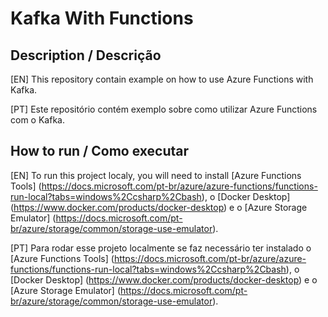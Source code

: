 # Kafka With Functions

## Description / Descrição
[EN] This repository contain example on how to use Azure Functions with Kafka.

[PT] Este repositório contém exemplo sobre como utilizar Azure Functions com o Kafka.

## How to run / Como executar
[EN] To run this project localy, you will need to install [Azure Functions Tools] (https://docs.microsoft.com/pt-br/azure/azure-functions/functions-run-local?tabs=windows%2Ccsharp%2Cbash), o [Docker Desktop] (https://www.docker.com/products/docker-desktop) e o [Azure Storage Emulator] (https://docs.microsoft.com/pt-br/azure/storage/common/storage-use-emulator).

[PT] Para rodar esse projeto localmente se faz necessário ter instalado o [Azure Functions Tools] (https://docs.microsoft.com/pt-br/azure/azure-functions/functions-run-local?tabs=windows%2Ccsharp%2Cbash), o [Docker Desktop] (https://www.docker.com/products/docker-desktop) e o [Azure Storage Emulator] (https://docs.microsoft.com/pt-br/azure/storage/common/storage-use-emulator).

